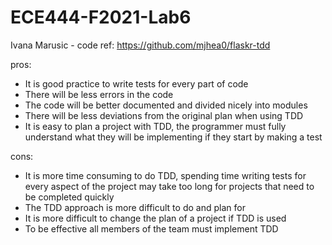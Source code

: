 # ECE444-F2021-Lab6

Ivana Marusic - code ref: https://github.com/mjhea0/flaskr-tdd

pros:

- It is good practice to write tests for every part of code
- There will be less errors in the code
- The code will be better documented and divided nicely into modules
- There will be less deviations from the original plan when using TDD
- It is easy to plan a project with TDD, the programmer must fully understand what they will be implementing if they start by making a test

cons:

- It is more time consuming to do TDD, spending time writing tests for every aspect of the project may take too long for projects that need to be completed quickly
- The TDD approach is more difficult to do and plan for
- It is more difficult to change the plan of a project if TDD is used
- To be effective all members of the team must implement TDD